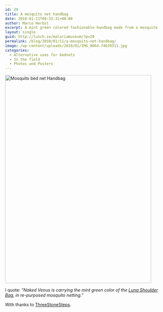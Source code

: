 ```yaml
---
id: 29
title: A mosquito net handbag
date: 2010-01-11T08:33:31+00:00
author: Marco Herbst
excerpt: A mint green colored fashionable handbag made from a mosquito net.
layout: single
guid: http://lunch.ie/malariamuseum/?p=29
permalink: /blog/2010/01/11/a-mosquito-net-handbag/
image: /wp-content/uploads/2010/01/IMG_8064-74639311.jpg
categories:
  - Alternative uses for bednets
  - In the field
  - Photos and Posters
---
```

[<img class="alignnone size-full wp-image-123" title="Mosquito bed net Handbag" alt="Mosquito bed net Handbag" src="http://malariamuseum.com/wp-content/uploads/2010/01/IMG_8064-74639311-210x300.jpg" width="480" height="684" />](http://malariamuseum.com/wp-content/uploads/2010/01/IMG_8064-746393.jpg)

I quote: _&#8220;Naked Venus is carrying the mint green color of the_ [_Luna Shoulder Bag_](http://www.threestonesteps.com/cart/index.php?main_page=product_info&cPath=6&products_id=18&zenid=b0473f9e6e58e2dc05b837ea6b27967c)_, in re-purposed mosquito netting.&#8221;_

With thanks to [ThreeStoneSteps](http://www.threestonesteps.com/).
